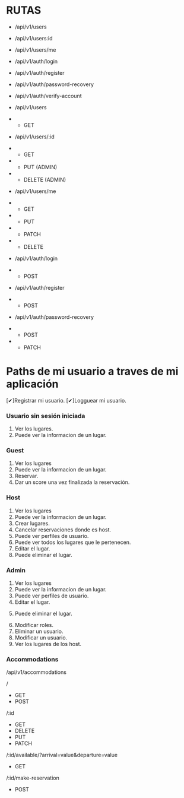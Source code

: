 # RUTAS
- /api/v1/users
- /api/v1/users:id
- /api/v1/users/me

- /api/v1/auth/login
- /api/v1/auth/register
- /api/v1/auth/password-recovery
- /api/v1/auth/verify-account

- /api/v1/users
- - GET

- /api/v1/users/:id
- - GET 
- - PUT (ADMIN)
- - DELETE (ADMIN)

- /api/v1/users/me
- - GET 
- - PUT
- - PATCH
- - DELETE

- /api/v1/auth/login
- - POST

- /api/v1/auth/register
- - POST

- /api/v1/auth/password-recovery
- - POST
- - PATCH

# Paths de mi usuario  a traves de mi aplicación

[✔]Registrar mi usuario.
[✔]Logguear mi usuario.

### Usuario sin sesión iniciada
1. Ver los lugares.<!--Ready-->
2. Puede ver la informacion de un lugar.<!--Ready-->

### Guest
1. Ver los lugares<!--Ready-->
2. Puede ver la informacion de un lugar.<!--Ready-->
3. Reservar.<!--Ready-->
4. Dar un score una vez finalizada la reservación. <!--Ready-->

### Host
1. Ver los lugares<!--Ready-->
2. Puede ver la informacion de un lugar.<!--Ready-->
3. Crear lugares.<!--Ready--> 
4. Cancelar reservaciones donde es host.<!--Ready-->
5. Puede ver perfiles de usuario.<!--Ready-->
6. Puede ver todos los lugares que le pertenecen.<!--Ready-->
7. Editar el lugar.<!--Ready-->
8. Puede eliminar el lugar.

### Admin
1. Ver los lugares<!--Ready-->
2. Puede ver la informacion de un lugar.<!--Ready-->
3. Puede ver perfiles de usuario.<!--Ready-->
4. Editar el lugar.
<!-- Elimina completamente el lugar -->
5. Puede eliminar el lugar.
<!-- Building the controllers of roles -->
6. Modificar roles.  
7. Eliminar un usuario.
8. Modificar un usuario. 
9. Ver los lugares de los host.

### Accommodations

/api/v1/accommodations

/
- GET
- POST

/:id
- GET
- DELETE
- PUT
- PATCH

/:id/available/?arrival=value&departure=value
- GET

/:id/make-reservation
- POST


